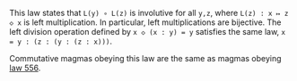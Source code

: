 This law states that `L(y) ∘ L(z)` is involutive for all `y,z`, where `L(z) : x ↦ z ◇ x` is left multiplication.  In particular, left multiplications are bijective.  The left division operation defined by `x ◇ (x : y) = y` satisfies the same law, `x = y : (z : (y : (z : x)))`.

Commutative magmas obeying this law are the same as magmas obeying [law 556](https://teorth.github.io/equational_theories/implications/?556).
